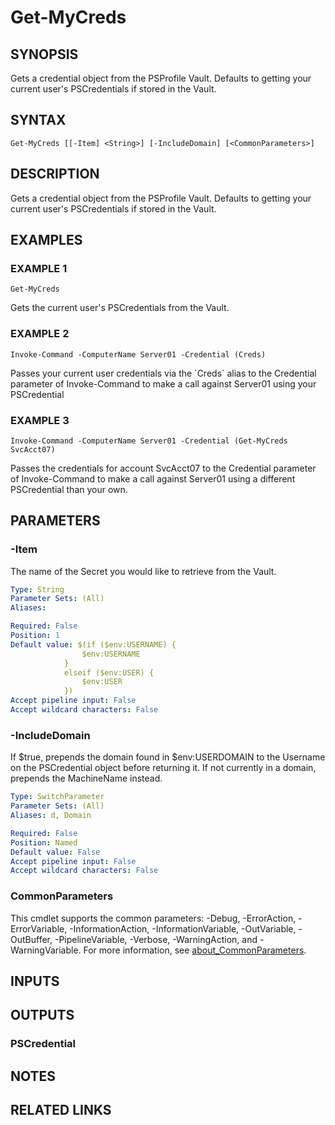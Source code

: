 # Get-MyCreds

## SYNOPSIS
Gets a credential object from the PSProfile Vault.
Defaults to getting your current user's PSCredentials if stored in the Vault.

## SYNTAX

```
Get-MyCreds [[-Item] <String>] [-IncludeDomain] [<CommonParameters>]
```

## DESCRIPTION
Gets a credential object from the PSProfile Vault.
Defaults to getting your current user's PSCredentials if stored in the Vault.

## EXAMPLES

### EXAMPLE 1
```
Get-MyCreds
```

Gets the current user's PSCredentials from the Vault.

### EXAMPLE 2
```
Invoke-Command -ComputerName Server01 -Credential (Creds)
```

Passes your current user credentials via the \`Creds\` alias to the Credential parameter of Invoke-Command to make a call against Server01 using your PSCredential

### EXAMPLE 3
```
Invoke-Command -ComputerName Server01 -Credential (Get-MyCreds SvcAcct07)
```

Passes the credentials for account SvcAcct07 to the Credential parameter of Invoke-Command to make a call against Server01 using a different PSCredential than your own.

## PARAMETERS

### -Item
The name of the Secret you would like to retrieve from the Vault.

```yaml
Type: String
Parameter Sets: (All)
Aliases:

Required: False
Position: 1
Default value: $(if ($env:USERNAME) {
                $env:USERNAME
            }
            elseif ($env:USER) {
                $env:USER
            })
Accept pipeline input: False
Accept wildcard characters: False
```

### -IncludeDomain
If $true, prepends the domain found in $env:USERDOMAIN to the Username on the PSCredential object before returning it.
If not currently in a domain, prepends the MachineName instead.

```yaml
Type: SwitchParameter
Parameter Sets: (All)
Aliases: d, Domain

Required: False
Position: Named
Default value: False
Accept pipeline input: False
Accept wildcard characters: False
```

### CommonParameters
This cmdlet supports the common parameters: -Debug, -ErrorAction, -ErrorVariable, -InformationAction, -InformationVariable, -OutVariable, -OutBuffer, -PipelineVariable, -Verbose, -WarningAction, and -WarningVariable. For more information, see [about_CommonParameters](http://go.microsoft.com/fwlink/?LinkID=113216).

## INPUTS

## OUTPUTS

### PSCredential
## NOTES

## RELATED LINKS
